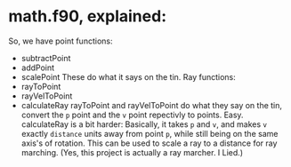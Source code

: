 # math.f90, explained:
So, we have point functions:
* subtractPoint
* addPoint
* scalePoint
These do what it says on the tin.
Ray functions:
* rayToPoint
* rayVelToPoint
* calculateRay
rayToPoint and rayVelToPoint do what they say on the tin, convert the `p` point and the `v` point repectivly to points. Easy.
calculateRay is a bit harder: Basically, it takes `p` and `v`, and makes `v` exactly `distance` units away from point `p`, while still being on the same axis's of rotation. This can be used to scale a ray to a distance for ray marching. (Yes, this project is actually a ray marcher. I Lied.)
